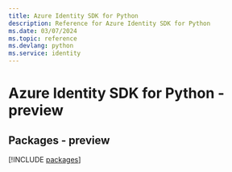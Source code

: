 ```yaml
---
title: Azure Identity SDK for Python
description: Reference for Azure Identity SDK for Python
ms.date: 03/07/2024
ms.topic: reference
ms.devlang: python
ms.service: identity
---
```

# Azure Identity SDK for Python - preview
## Packages - preview
[!INCLUDE [packages](identity-index.md)]